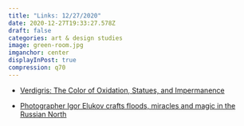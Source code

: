 ```yaml
---
title: "Links: 12/27/2020"
date: 2020-12-27T19:33:27.578Z
draft: false
categories: art & design studies
image: green-room.jpg
imganchor: center
displayInPost: true
compression: q70
---
```

* [Verdigris: The Color of Oxidation, Statues, and Impermanence](https://www.theparisreview.org/blog/2020/11/24/verdigris-the-color-of-oxidation-statues-and-impermanence/)

* [Photographer Igor Elukov crafts floods, miracles and magic in the Russian North](https://www.calvertjournal.com/features/show/12315/new-east-photo-prize-igor-elukov-floods-miracles-magic-russia-far-north)